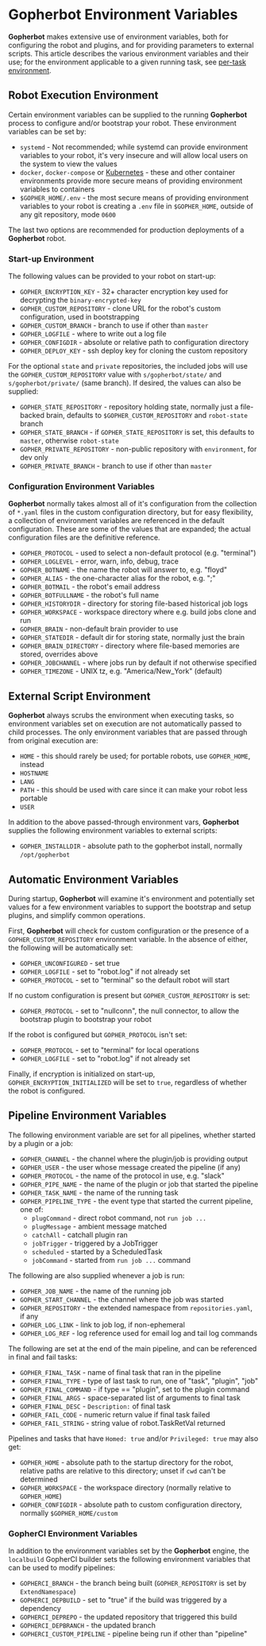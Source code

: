 # Gopherbot Environment Variables

**Gopherbot** makes extensive use of environment variables, both for configuring the robot and plugins, and for providing parameters to external scripts. This article describes the various environment variables and their use; for the environment applicable to a given running task, see [per-task environment](pipelines/TaskEnvironment.md).

## Robot Execution Environment

Certain environment variables can be supplied to the running **Gopherbot** process to configure and/or bootstrap your robot. These environment variables can be set by:

* `systemd` - Not recommended; while systemd can provide environment variables to your robot, it's very insecure and will allow local users on the system to view the values
* `docker`, `docker-compose` or [Kubernetes](https://kubernetes.io) - these and other container environments provide more secure means of providing environment variables to containers
* `$GOPHER_HOME/.env` - the most secure means of providing environment variables to your robot is creating a `.env` file in `$GOPHER_HOME`, outside of any git repository, mode `0600`

The last two options are recommended for production deployments of a **Gopherbot** robot.

### Start-up Environment

The following values can be provided to your robot on start-up:

* `GOPHER_ENCRYPTION_KEY` - 32+ character encryption key used for decrypting the `binary-encrypted-key`
* `GOPHER_CUSTOM_REPOSITORY` - clone URL for the robot's custom configuration, used in bootstrapping
* `GOPHER_CUSTOM_BRANCH` - branch to use if other than `master`
* `GOPHER_LOGFILE` - where to write out a log file
* `GOPHER_CONFIGDIR` - absolute or relative path to configuration directory
* `GOPHER_DEPLOY_KEY` - ssh deploy key for cloning the custom repository

For the optional `state` and `private` repositories, the included jobs will use the `GOPHER_CUSTOM_REPOSITORY` value with `s/gopherbot/state/` and `s/gopherbot/private/` (same branch). If desired, the values can also be supplied:
* `GOPHER_STATE_REPOSITORY` - repository holding state, normally just a file-backed brain, defaults to `$GOPHER_CUSTOM_REPOSITORY` and `robot-state` branch
* `GOPHER_STATE_BRANCH` - if `GOPHER_STATE_REPOSITORY` is set, this defaults to `master`, otherwise `robot-state`
* `GOPHER_PRIVATE_REPOSITORY` - non-public repository with `environment`, for dev only
* `GOPHER_PRIVATE_BRANCH` - branch to use if other than `master`

### Configuration Environment Variables

**Gopherbot** normally takes almost all of it's configuration from the collection of `*.yaml` files in the custom configuration directory, but for easy flexibility, a collection of environment variables are referenced in the default configuration. These are some of the values that are expanded; the actual configuration files are the definitive reference.

* `GOPHER_PROTOCOL` - used to select a non-default protocol (e.g. "terminal")
* `GOPHER_LOGLEVEL` - error, warn, info, debug, trace
* `GOPHER_BOTNAME` - the name the robot will answer to, e.g. "floyd"
* `GOPHER_ALIAS` - the one-character alias for the robot, e.g. ";"
* `GOPHER_BOTMAIL` - the robot's email address
* `GOPHER_BOTFULLNAME` - the robot's full name
* `GOPHER_HISTORYDIR` - directory for storing file-based historical job logs
* `GOPHER_WORKSPACE` - workspace directory where e.g. build jobs clone and run
* `GOPHER_BRAIN` - non-default brain provider to use
* `GOPHER_STATEDIR` - default dir for storing state, normally just the brain
* `GOPHER_BRAIN_DIRECTORY` - directory where file-based memories are stored, overrides above
* `GOPHER_JOBCHANNEL` - where jobs run by default if not otherwise specified
* `GOPHER_TIMEZONE` - UNIX tz, e.g. "America/New_York" (default)

## External Script Environment

**Gopherbot** always scrubs the environment when executing tasks, so environment variables set on execution are not automatically passed to child processes. The only environment variables that are passed through from original execution are:
* `HOME` - this should rarely be used; for portable robots, use `GOPHER_HOME`, instead
* `HOSTNAME`
* `LANG`
* `PATH` - this should be used with care since it can make your robot less portable
* `USER`

In addition to the above passed-through environment vars, **Gopherbot** supplies the following environment variables to external scripts:
* `GOPHER_INSTALLDIR` - absolute path to the gopherbot install, normally `/opt/gopherbot`

## Automatic Environment Variables

During startup, **Gopherbot** will examine it's environment and potentially set values for a few environment variables to support the bootstrap and setup plugins, and simplify common operations.

First, **Gopherbot** will check for custom configuration or the presence of a `GOPHER_CUSTOM_REPOSITORY` environment variable. In the absence of either, the following will be automatically set:
* `GOPHER_UNCONFIGURED` - set true
* `GOPHER_LOGFILE` - set to "robot.log" if not already set
* `GOPHER_PROTOCOL` - set to "terminal" so the default robot will start

If no custom configuration is present but `GOPHER_CUSTOM_REPOSITORY` is set:
* `GOPHER_PROTOCOL` - set to "nullconn", the null connector, to allow the bootstrap plugin to bootstrap your robot

If the robot is configured but `GOPHER_PROTOCOL` isn't set:
* `GOPHER_PROTOCOL` - set to "terminal" for local operations
* `GOPHER_LOGFILE` - set to "robot.log" if not already set

Finally, if encryption is initialized on start-up, `GOPHER_ENCRYPTION_INITIALIZED` will be set to `true`, regardless of whether the robot is configured.

## Pipeline Environment Variables
The following environment variable are set for all pipelines, whether started by a plugin or a job:
* `GOPHER_CHANNEL` - the channel where the plugin/job is providing output
* `GOPHER_USER` - the user whose message created the pipeline (if any)
* `GOPHER_PROTOCOL` - the name of the protocol in use, e.g. "slack"
* `GOPHER_PIPE_NAME` - the name of the plugin or job that started the pipeline
* `GOPHER_TASK_NAME` - the name of the running task
* `GOPHER_PIPELINE_TYPE` - the event type that started the current pipeline, one of:
    * `plugCommand` - direct robot command, not `run job ...`
    * `plugMessage` - ambient message matched
    * `catchAll` - catchall plugin ran
    * `jobTrigger` - triggered by a JobTrigger
    * `scheduled` - started by a ScheduledTask
    * `jobCommand` - started from `run job ...` command

The following are also supplied whenever a job is run:
* `GOPHER_JOB_NAME` - the name of the running job
* `GOPHER_START_CHANNEL` - the channel where the job was started
* `GOPHER_REPOSITORY` - the extended namespace from `repositories.yaml`, if any
* `GOPHER_LOG_LINK` - link to job log, if non-ephemeral
* `GOPHER_LOG_REF` - log reference used for email log and tail log commands

The following are set at the end of the main pipeline, and can be referenced in final and fail tasks:
* `GOPHER_FINAL_TASK` - name of final task that ran in the pipeline
* `GOPHER_FINAL_TYPE` - type of last task to run, one of "task", "plugin", "job"
* `GOPHER_FINAL_COMMAND` - if type == "plugin", set to the plugin command
* `GOPHER_FINAL_ARGS` - space-separated list of arguments to final task
* `GOPHER_FINAL_DESC` - `Description:` of final task
* `GOPHER_FAIL_CODE` - numeric return value if final task failed
* `GOPHER_FAIL_STRING` - string value of robot.TaskRetVal returned

Pipelines and tasks that have `Homed: true` and/or `Privileged: true` may also get:
* `GOPHER_HOME` - absolute path to the startup directory for the robot, relative paths are relative to this directory; unset if `cwd` can't be determined
* `GOPHER_WORKSPACE` - the workspace directory (normally relative to `GOPHER_HOME`)
* `GOPHER_CONFIGDIR` - absolute path to custom configuration directory, normally `$GOPHER_HOME/custom`

### GopherCI Environment Variables

In addition to the environment variables set by the **Gopherbot** engine, the `localbuild` GopherCI builder sets the following environment variables that can be used to modify pipelines:
* `GOPHERCI_BRANCH` - the branch being built (`GOPHER_REPOSITORY` is set by `ExtendNamespace`)
* `GOPHERCI_DEPBUILD` - set to "true" if the build was triggered by a dependency
* `GOPHERCI_DEPREPO` - the updated repository that triggered this build
* `GOPHERCI_DEPBRANCH` - the updated branch
* `GOPHERCI_CUSTOM_PIPELINE` - pipeline being run if other than "pipeline"
